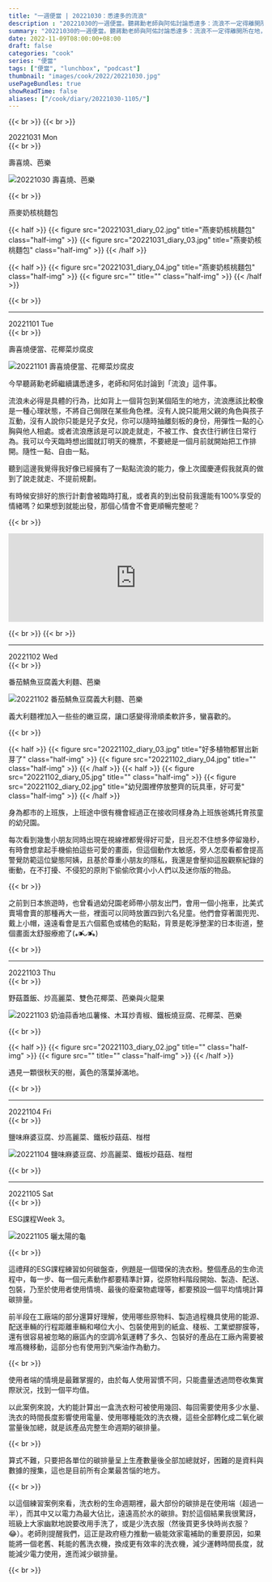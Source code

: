 ```yaml
---
title: "一週便當 | 20221030：悉達多的流浪"
description : "20221030的一週便當。聽蔣勳老師與阿佑討論悉達多：流浪不一定得離開所在地，流浪可以是情緒，流浪可以是眼光，流浪可以是一種狀態。"
summary: "20221030的一週便當。聽蔣勳老師與阿佑討論悉達多：流浪不一定得離開所在地，流浪可以是情緒，流浪可以是眼光，流浪可以是一種狀態。"
date: 2022-11-09T08:00:00+08:00
draft: false
categories: "cook"
series: "便當"
tags: ["便當", "lunchbox", "podcast"]
thumbnail: "images/cook/2022/20221030.jpg"
usePageBundles: true
showReadTime: false
aliases: ["/cook/diary/20221030-1105/"]
---
```


{{< br >}}
{{< br >}}
<div class="border-item"><span>20221031 Mon</span></div>
{{< br >}}

壽喜燒、芭樂

![20221030 壽喜燒、芭樂](20221031_diary_01.jpg)

{{< br >}}

燕麥奶核桃麵包

{{< half >}}
{{< figure src="20221031_diary_02.jpg" title="燕麥奶核桃麵包" class="half-img" >}}
{{< figure src="20221031_diary_03.jpg" title="燕麥奶核桃麵包" class="half-img" >}}
{{< /half >}}

{{< half >}}
{{< figure src="20221031_diary_04.jpg" title="燕麥奶核桃麵包" class="half-img" >}}
{{< figure src="" title="" class="half-img" >}}
{{< /half >}}


{{< br >}}

---
<div class="border-item"><span>20221101 Tue</span></div>
{{< br >}}

壽喜燒便當、花椰菜炒腐皮

![20221101 壽喜燒便當、花椰菜炒腐皮](20221101_diary_01.jpg)

今早聽蔣勳老師繼續講悉達多，老師和阿佑討論到「流浪」這件事。

流浪未必得是具體的行為，比如背上一個背包到某個陌生的地方，流浪應該比較像是一種心理狀態，不將自己侷限在某些角色裡。沒有人說只能用父親的角色與孩子互動，沒有人說你只能是兒子女兒，你可以隨時抽離刻板的身份，用彈性一點的心胸與他人相處。或者流浪應該是可以說走就走，不被工作、食衣住行綁住日常行為。我可以今天臨時想出國就訂明天的機票，不要總是一個月前就開始把工作排開。隨性一點、自由一點。

聽到這邊我覺得我好像已經擁有了一點點流浪的能力，像上次國慶連假我就真的做到了說走就走、不提前規劃。

有時候安排好的旅行計劃會被臨時打亂，或者真的到出發前我還能有100%享受的情緒嗎？如果想到就能出發，那個心情會不會更順暢完整呢？

{{< br >}}
<iframe title="蔣勳_美的沉思 回來認識自己-談流浪者之歌-悉達多｜年少時的自己" allow="autoplay *; encrypted-media *; fullscreen *; clipboard-write" frameborder="0" height="175" style="width:100%;max-width:660px;overflow:hidden;background:transparent;" sandbox="allow-forms allow-popups allow-same-origin allow-scripts allow-storage-access-by-user-activation allow-top-navigation-by-user-activation" src="https://embed.podcasts.apple.com/tw/podcast/ep52-%E8%AB%87%E6%B5%81%E6%B5%AA%E8%80%85%E4%B9%8B%E6%AD%8C-%E6%82%89%E9%81%94%E5%A4%9A-%E5%B9%B4%E5%B0%91%E6%99%82%E7%9A%84%E8%87%AA%E5%B7%B1/id1587317578?i=1000584210692"></iframe>

{{< br >}}
{{< br >}}

---
<div class="border-item"><span>20221102 Wed</span></div>
{{< br >}}

番茄鯖魚豆腐義大利麵、芭樂

![20221102 番茄鯖魚豆腐義大利麵、芭樂](20221102_diary_01.jpg)

義大利麵裡加入一些些的嫩豆腐，讓口感變得滑順柔軟許多，蠻喜歡的。

{{< br >}}

{{< half >}}
{{< figure src="20221102_diary_03.jpg" title="好多植物都冒出新芽了" class="half-img" >}}
{{< figure src="20221102_diary_04.jpg" title="" class="half-img" >}}
{{< /half >}}
{{< half >}}
{{< figure src="20221102_diary_05.jpg" title="" class="half-img" >}}
{{< figure src="20221102_diary_02.jpg" title="幼兒園裡停放整齊的玩具車，好可愛" class="half-img" >}}
{{< /half >}}

身為都市的上班族，上班途中很有機會經過正在接收同樣身為上班族爸媽托育孩童的幼兒園。

每次看到幾隻小朋友同時出現在視線裡都覺得好可愛，目光忍不住想多停留幾秒，有時會想拿起手機偷拍這些可愛的畫面，但這個動作太敏感，旁人怎麼看都會提高警覺防範這位變態阿姨，且基於尊重小朋友的隱私，我還是會壓抑這股觀察紀錄的衝動，在不打擾、不侵犯的原則下偷偷欣賞小小人們以及迷你版的物品。

{{< br >}}

之前到日本旅遊時，也曾看過幼兒園老師帶小朋友出門，會用一個小拖車，比美式賣場會賣的那種再大一些，裡面可以同時放置四到六名兒童。他們會穿著圍兜兜、戴上小帽，遠遠看會是五六個藍色或橘色的點點，背景是乾淨整潔的日本街道，整個畫面太舒服療癒了(⁎⁍̴̛ᴗ⁍̴̛⁎)


{{< br >}}

---
<div class="border-item"><span>20221103 Thu</span></div>
{{< br >}}

野菇蓋飯、炒高麗菜、雙色花椰菜、芭樂與火龍果

![20221103 奶油蒜香地瓜薯條、木耳炒青椒、鐵板燒豆腐、花椰菜、芭樂](20221103_diary_01.jpg)

{{< br >}}

{{< half >}}
{{< figure src="20221103_diary_02.jpg" title="" class="half-img" >}}
{{< figure src="" title="" class="half-img" >}}
{{< /half >}}

遇見一顆很秋天的樹，黃色的落葉掉滿地。

{{< br >}}

---
<div class="border-item"><span>20221104 Fri</span></div>
{{< br >}}

鹽味麻婆豆腐、炒高麗菜、鐵板炒菇菇、椪柑

![20221104 鹽味麻婆豆腐、炒高麗菜、鐵板炒菇菇、椪柑](20221104_diary_01.jpg)

{{< br >}}

---
<div class="border-item"><span>20221105 Sat</span></div>
{{< br >}}

ESG課程Week 3。

![20221105 曬太陽的龜](20221105_diary_01.jpg)

{{< br >}}

這禮拜的ESG課程練習如何碳盤查，例題是一個環保的洗衣粉。整個產品的生命流程中，每一步、每一個元素動作都要精準計算，從原物料階段開始、製造、配送、包裝，乃至於使用者使用情境、最後的廢棄物處理等，都要預設一個平均情境計算碳排量。

前半段在工廠端的部分還算好理解，使用哪些原物料、製造過程機具使用的能源、配送車輛的行程距離車輛和噸位大小、包裝使用到的紙盒、棧板、工業塑膠膜等，還有很容易被忽略的廠區內的空調冷氣運轉了多久、包裝好的產品在工廠內需要被堆高機移動，這部分也有使用到汽柴油作為動力。

{{< br >}}

使用者端的情境是最難掌握的，由於每人使用習慣不同，只能盡量透過問卷收集實際狀況，找到一個平均值。

以此案例來說，大約能計算出一盒洗衣粉可被使用幾回、每回需要使用多少水量、洗衣的時間長度影響使用電量、使用哪種能效的洗衣機，這些全部轉化成二氧化碳當量後加總，就是該產品完整生命週期的碳排量。

{{< br >}}

算式不難，只要把各單位的碳排量呈上生產數量後全部加總就好，困難的是資料與數據的搜集，這也是目前所有企業最苦惱的地方。

{{< br >}}

以這個練習案例來看，洗衣粉的生命週期裡，最大部份的碳排是在使用端（超過一半），而其中又以電力為最大佔比，遠遠高於水的碳排。對於這個結果我很驚訝，班級上大家幽默地說要改用手洗了，或是少洗衣服（然後買更多快時尚衣服？😂）。老師則提醒我們，這正是政府極力推動一級能效家電補助的重要原因，如果能將一個老舊、耗能的舊洗衣機，換成更有效率的洗衣機，減少運轉時間長度，就能減少電力使用，進而減少碳排量。

{{< br >}}
